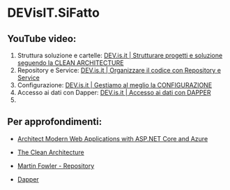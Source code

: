 # DEVisIT.SiFatto

## YouTube video:

1. Struttura soluzione e cartelle: [DEV.is.it | Strutturare progetti e soluzione seguendo la CLEAN ARCHITECTURE](https://youtu.be/z7zAqXbWWlo)
2. Repository e Service: [DEV.is.it | Organizzare il codice con Repository e Service](https://youtu.be/aZZ-HWM58V8)
3. Configurazione: [DEV.is.it | Gestiamo al meglio la CONFIGURAZIONE](https://youtu.be/eziPI0zd7HY)
4. Accesso ai dati con Dapper: [DEV.is.it | Accesso ai dati con DAPPER](https://youtu.be/kfGIqeYtnR8)
5. 


## Per approfondimenti:

- [Architect Modern Web Applications with ASP.NET Core and Azure](https://docs.microsoft.com/en-us/dotnet/architecture/modern-web-apps-azure/?WT.mc_id=DT-MVP-4021952 )
- [The Clean Architecture](https://blog.cleancoder.com/uncle-bob/2012/08/13/the-clean-architecture.html)
- [Martin Fowler - Repository](https://www.martinfowler.com/eaaCatalog/repository.html)

- [Dapper](https://github.com/DapperLib/Dapper)

